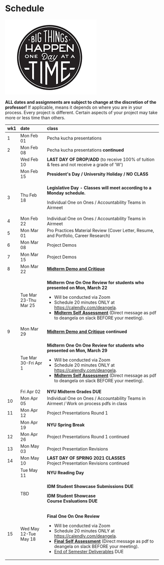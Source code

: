 # Schedule

![Big Things Happen 1 Day At A tTime Illustration by Jolby from gettoworkbook](../.gitbook/assets/gettoworkbook_big_things.png)

**ALL dates and assignments are subject to change at the discretion of the professor!** If applicable, means it depends on where you are in your process. Every project is different. Certain aspects of your project may take more or less time than others.

<table>
  <thead>
    <tr>
      <th style="text-align:left">wk1</th>
      <th style="text-align:left">date</th>
      <th style="text-align:left">class</th>
    </tr>
  </thead>
  <tbody>
    <tr>
      <td style="text-align:left">1</td>
      <td style="text-align:left">Mon Feb 01</td>
      <td style="text-align:left">Pecha kucha presentations</td>
    </tr>
    <tr>
      <td style="text-align:left">2</td>
      <td style="text-align:left">Mon Feb 08</td>
      <td style="text-align:left">Pecha kucha presentations <b>continued</b>
      </td>
    </tr>
    <tr>
      <td style="text-align:left"></td>
      <td style="text-align:left">Wed Feb 10</td>
      <td style="text-align:left"><b>LAST DAY OF DROP/ADD</b> (to receive 100% of tuition &amp; fees and
        not receive a grade of &apos;W&apos;)</td>
    </tr>
    <tr>
      <td style="text-align:left"></td>
      <td style="text-align:left">Mon Feb 15</td>
      <td style="text-align:left"><b>President&apos;s Day / University Holiday / NO CLASS</b>
      </td>
    </tr>
    <tr>
      <td style="text-align:left">3</td>
      <td style="text-align:left">Thu Feb 18</td>
      <td style="text-align:left">
        <p><b>Legislative Day - Classes will meet according to a Monday schedule.</b>
        </p>
        <p>Individual One on Ones / Accountability Teams in Airmeet</p>
      </td>
    </tr>
    <tr>
      <td style="text-align:left">4</td>
      <td style="text-align:left">Mon Feb 22</td>
      <td style="text-align:left">Individual One on Ones / Accountability Teams in Airmeet</td>
    </tr>
    <tr>
      <td style="text-align:left">5</td>
      <td style="text-align:left">Mon Mar 01</td>
      <td style="text-align:left">Pro Practices Material Review (Cover Letter, Resume, and Portfolio, Career
        Research)</td>
    </tr>
    <tr>
      <td style="text-align:left">6</td>
      <td style="text-align:left">Mon Mar 08</td>
      <td style="text-align:left">Project Demos</td>
    </tr>
    <tr>
      <td style="text-align:left">7</td>
      <td style="text-align:left">Mon Mar 15</td>
      <td style="text-align:left">Project Demos</td>
    </tr>
    <tr>
      <td style="text-align:left">8</td>
      <td style="text-align:left">Mon Mar 22</td>
      <td style="text-align:left"><a href="../critiques-demos-presentations-and-exhibition/midterm-project-demo-instructions.md"><b>Midterm Demo and Critique</b></a>
      </td>
    </tr>
    <tr>
      <td style="text-align:left"></td>
      <td style="text-align:left">Tue Mar 23-Thu Mar 25</td>
      <td style="text-align:left">
        <p><b>Midterm One On One Review for students who presented on Mon, March 22</b>
        </p>
        <ul>
          <li>Will be conducted via Zoom</li>
          <li>Schedule 20 minutes ONLY at <a href="https://calendly.com/deangela">https://calendly.com/deangela</a>.</li>
          <li><a href="../end_of_semester_deliverables/midterm_self_assessment.md"><b>Midterm Self Assessment</b></a> (Direct
            message as pdf to deangela on slack BEFORE your meeting).</li>
        </ul>
      </td>
    </tr>
    <tr>
      <td style="text-align:left">9</td>
      <td style="text-align:left">Mon Mar 29</td>
      <td style="text-align:left"><a href="../critiques-demos-presentations-and-exhibition/midterm-project-demo-instructions.md"><b>Midterm Demo and Critique</b></a>  <b>continued</b>
      </td>
    </tr>
    <tr>
      <td style="text-align:left"></td>
      <td style="text-align:left">Tue Mar 30-Fri Apr 1</td>
      <td style="text-align:left">
        <p></p>
        <p><b>Midterm One On One Review for students who presented on Mon, March 29</b>
        </p>
        <ul>
          <li>Will be conducted via Zoom</li>
          <li>Schedule 20 minutes ONLY at <a href="https://calendly.com/deangela">https://calendly.com/deangela</a>.</li>
          <li><a href="../end_of_semester_deliverables/midterm_self_assessment.md"><b>Midterm Self Assessment</b></a> (Direct
            message as pdf to deangela on slack BEFORE your meeting).</li>
        </ul>
      </td>
    </tr>
    <tr>
      <td style="text-align:left"></td>
      <td style="text-align:left">Fri Apr 02</td>
      <td style="text-align:left"><b>NYU Midterm Grades DUE</b>
      </td>
    </tr>
    <tr>
      <td style="text-align:left">10</td>
      <td style="text-align:left">Mon Apr 05</td>
      <td style="text-align:left">Individual One on Ones / Accountability Teams in Airmeet / Work on process
        pdfs in class</td>
    </tr>
    <tr>
      <td style="text-align:left">11</td>
      <td style="text-align:left">Mon Apr 12</td>
      <td style="text-align:left">Project Presentations Round 1</td>
    </tr>
    <tr>
      <td style="text-align:left"></td>
      <td style="text-align:left">Mon Apr 19</td>
      <td style="text-align:left"><b>NYU Spring Break</b>
      </td>
    </tr>
    <tr>
      <td style="text-align:left">12</td>
      <td style="text-align:left">Mon Apr 26</td>
      <td style="text-align:left">Project Presentations Round 1 continued</td>
    </tr>
    <tr>
      <td style="text-align:left">13</td>
      <td style="text-align:left">Mon May 03</td>
      <td style="text-align:left">Project Presentation Revisions</td>
    </tr>
    <tr>
      <td style="text-align:left">14</td>
      <td style="text-align:left">Mon May 10</td>
      <td style="text-align:left"><b>LAST DAY OF SPRING 2021 CLASSES<br /></b>Project Presentation Revisions
        continued</td>
    </tr>
    <tr>
      <td style="text-align:left"></td>
      <td style="text-align:left">Tue May 11</td>
      <td style="text-align:left"><b>NYU Reading Day </b>
      </td>
    </tr>
    <tr>
      <td style="text-align:left"></td>
      <td style="text-align:left">TBD</td>
      <td style="text-align:left">
        <p><b>IDM Student Showcase Submissions DUE</b>
        </p>
        <p><b>IDM Student Showcase<br />Course Evaluations DUE</b>
        </p>
      </td>
    </tr>
    <tr>
      <td style="text-align:left">15</td>
      <td style="text-align:left">Wed May 12-Tue May 18</td>
      <td style="text-align:left">
        <p> <b>Final One On One Review</b>
        </p>
        <ul>
          <li>Will be conducted via Zoom</li>
          <li>Schedule 20 minutes ONLY at <a href="https://calendly.com/deangela">https://calendly.com/deangela</a>.</li>
          <li><a href="../end_of_semester_deliverables/final_self_assessment.md"><b>Final Self Assessment</b></a> (Direct
            message as pdf to deangela on slack BEFORE your meeting).</li>
          <li><a href="../end_of_semester_deliverables/">End of Semester Deliverables</a> DUE</li>
        </ul>
        <p></p>
      </td>
    </tr>
  </tbody>
</table>

